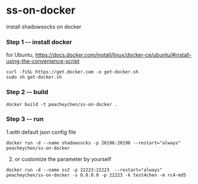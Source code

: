 # ss-on-docker
install shadowsocks on docker

### Step 1 -- install docker 

for Ubuntu, 
https://docs.docker.com/install/linux/docker-ce/ubuntu/#install-using-the-convenience-script

```
curl -fsSL https://get.docker.com -o get-docker.sh
sudo sh get-docker.sh
```

### Step 2 -- build 

```
docker build -t peacheychen/ss-on-docker .
```

### Step 3 -- run

1.with default json config file
```
docker run -d --name shadowsocks -p 20196:20196 --restart="always" peacheychen/ss-on-docker 
```

2. or customize the parameter by yourself
```
docker run -d --name ss2 -p 22223:22223  --restart="always" peacheychen/ss-on-docker -s 0.0.0.0 -p 22223 -k test4chen -m rc4-md5
```
